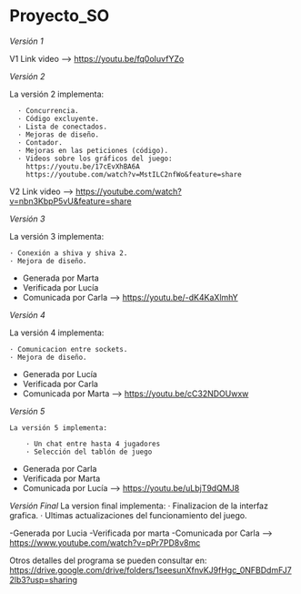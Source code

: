 # Proyecto_SO




*Versión 1*

V1 Link video --> https://youtu.be/fq0oIuvfYZo

*Versión 2*

  La versión 2 implementa:
  
      · Concurrencia.
      · Código excluyente.
      · Lista de conectados.
      · Mejoras de diseño.
      · Contador.
      · Mejoras en las peticiones (código).
      · Videos sobre los gráficos del juego:
      	https://youtu.be/17cEvXhBA6A 
		https://youtube.com/watch?v=MstILC2nfWo&feature=share

V2 Link video --> https://youtube.com/watch?v=nbn3KbpP5vU&feature=share		
		
*Versión 3*

  La versión 3 implementa:
  
	· Conexión a shiva y shiva 2.
	· Mejora de diseño.
	
- Generada por Marta
- Verificada por Lucía
- Comunicada por Carla --> https://youtu.be/-dK4KaXlmhY

*Versión 4*

  La versión 4 implementa:
  
  	· Comunicacion entre sockets.
	· Mejora de diseño.
	
- Generada por Lucía
- Verificada por Carla
- Comunicada por Marta --> https://youtu.be/cC32NDOUwxw

*Versión 5*

	La versión 5 implementa:

 		· Un chat entre hasta 4 jugadores
		· Selección del tablón de juego

- Generada por Carla
- Verificada por Marta
- Comunicada por Lucía --> https://youtu.be/uLbjT9dQMJ8

*Versión Final*
	La version final implementa:
		· Finalizacion de la interfaz grafica.
		· Ultimas actualizaciones del funcionamiento del juego.
		
-Generada por Lucia
-Verificada por marta
-Comunicada por Carla --> https://www.youtube.com/watch?v=pPr7PD8v8mc

Otros detalles del programa se pueden consultar en: https://drive.google.com/drive/folders/1seesunXfnvKJ9fHgc_0NFBDdmFJ72lb3?usp=sharing